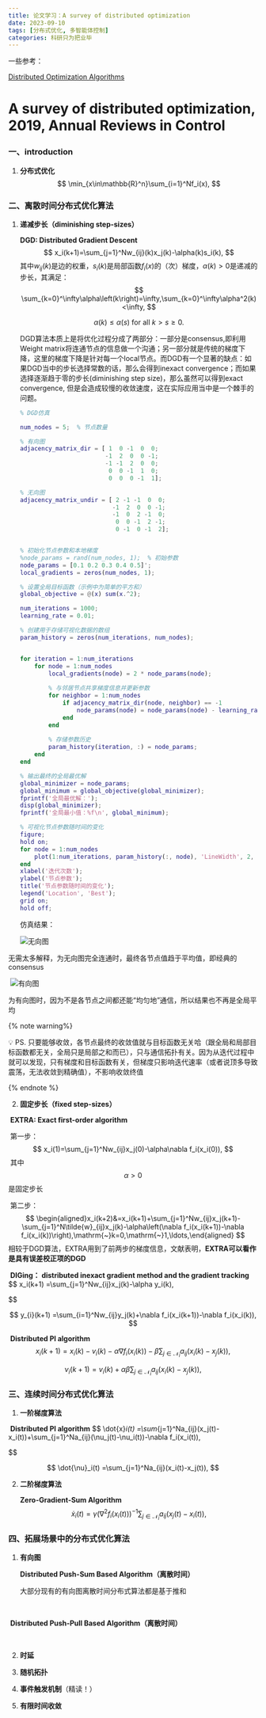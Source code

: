 ```yaml
---
title: 论文学习：A survey of distributed optimization
date: 2023-09-10
tags: [分布式优化, 多智能体控制]
categories: 科研只为把业毕
---
```












一些参考：

[Distributed Optimization Algorithms](https://forshining.github.io/posts/2022/07/blog-post-DistriOptim/)



# A survey of distributed optimization, 2019, Annual Reviews in Control

### 一、introduction

1. **分布式优化**
	$$
	\min_{x\in\mathbb{R}^n}\sum_{i=1}^Nf_i(x),
	$$
	

### 二、离散时间分布式优化算法

1. **递减步长（diminishing step-sizes）**

	**DGD: Distributed Gradient Descent**
	$$
	x_i(k+1)=\sum_{j=1}^Nw_{ij}(k)x_j(k)-\alpha(k)s_i(k),
	$$
	其中$w_{ij}(k)$是边的权重，$s_i(k)$是局部函数$f_i(x)$的（次）梯度，$\alpha(k)>0$是递减的步长，其满足：
	$$
	\sum_{k=0}^\infty\alpha\left(k\right)=\infty,\sum_{k=0}^\infty\alpha^2(k)<\infty,
	$$

	$$
	\alpha\left(k\right)\leq\alpha\left(s\right)\mathrm{~for~all~}k>s\geq0.
	$$

	DGD算法本质上是将优化过程分成了两部分：一部分是consensus,即利用Weight matrix将连通节点的信息做一个沟通；另一部分就是传统的梯度下降，这里的梯度下降是针对每一个local节点。而DGD有一个显著的缺点：如果DGD当中的步长选择常数的话，那么会得到inexact convergence；而如果选择逐渐趋于零的步长(diminishing step size)，那么虽然可以得到exact convergence, 但是会造成较慢的收敛速度，这在实际应用当中是一个棘手的问题。

	```matlab
	% DGD仿真
	
	num_nodes = 5;  % 节点数量
	
	% 有向图
	adjacency_matrix_dir = [ 1  0 -1  0  0;
	                        -1  2  0  0 -1;
	                        -1 -1  2  0  0;
	                         0  0 -1  1  0;
	                         0  0  0 -1  1];  
	
	% 无向图
	adjacency_matrix_undir = [ 2 -1 -1  0  0;
	                          -1  2  0  0 -1;
	                          -1  0  2 -1  0;
	                           0  0 -1  2 -1;
	                           0 -1  0 -1  2];  
	
	
	% 初始化节点参数和本地梯度
	%node_params = rand(num_nodes, 1);  % 初始参数
	node_params = [0.1 0.2 0.3 0.4 0.5]';
	local_gradients = zeros(num_nodes, 1);
	
	% 设置全局目标函数（示例中为简单的平方和）
	global_objective = @(x) sum(x.^2);
	
	num_iterations = 1000;
	learning_rate = 0.01;
	
	% 创建用于存储可视化数据的数组
	param_history = zeros(num_iterations, num_nodes);
	
	
	for iteration = 1:num_iterations
	    for node = 1:num_nodes
	        local_gradients(node) = 2 * node_params(node);
	        
	        % 与邻居节点共享梯度信息并更新参数
	        for neighbor = 1:num_nodes
	            if adjacency_matrix_dir(node, neighbor) == -1
	                node_params(node) = node_params(node) - learning_rate * (node_params(node) - node_params(neighbor));
	            end
	        end
	        
	        % 存储参数历史
	        param_history(iteration, :) = node_params;
	    end
	end
	
	% 输出最终的全局最优解
	global_minimizer = node_params;
	global_minimum = global_objective(global_minimizer);
	fprintf('全局最优解：');
	disp(global_minimizer);
	fprintf('全局最小值：%f\n', global_minimum);
	
	% 可视化节点参数随时间的变化
	figure;
	hold on;
	for node = 1:num_nodes
	    plot(1:num_iterations, param_history(:, node), 'LineWidth', 2, 'DisplayName', sprintf('节点 %d', node));
	end
	xlabel('迭代次数');
	ylabel('节点参数');
	title('节点参数随时间的变化');
	legend('Location', 'Best');
	grid on;
	hold off;
	
	```

	仿真结果：

	![无向图](https://s2.loli.net/2023/09/11/unY1li45ovgDGUR.png)

​		无需太多解释，为无向图完全连通时，最终各节点值趋于平均值，即经典的consensus



​		![有向图](https://s2.loli.net/2023/09/11/ST9zrA3w4no6muy.png)

​		为有向图时，因为不是各节点之间都还能“均匀地”通信，所以结果也不再是全局平均

{% note warning%}

💡 PS. 只要能够收敛，各节点最终的收敛值就与目标函数无关哈（跟全局和局部目标函数都无关，全局只是局部之和而已），只与通信拓扑有关。因为从迭代过程中就可以发现，只有梯度和目标函数有关，但梯度只影响迭代速率（或者说顶多导致震荡，无法收敛到精确值），不影响收敛终值

{% endnote %}



2. **固定步长（fixed step-sizes）**

​	**EXTRA: Exact first-order algorithm**

​	第一步：
$$
x_i(1)=\sum_{j=1}^Nw_{ij}x_j(0)-\alpha\nabla f_i(x_i(0)),
$$
​	其中$$\alpha>0$$是固定步长

​	第二步：
$$
\begin{aligned}x_i(k+2)&=x_i(k+1)+\sum_{j=1}^Nw_{ij}x_j(k+1)-\sum_{j=1}^N\tilde{w}_{ij}x_j(k)-\alpha\left(\nabla f_i(x_i(k+1))-\nabla f_i(x_i(k))\right),\mathrm{~}k=0,\mathrm{~}1,\ldots,\end{aligned}
$$
​	相较于DGD算法，EXTRA用到了前两步的梯度信息，文献表明，**EXTRA可以看作是具有误差校正项的DGD**



​	**DIGing： distributed inexact gradient method and the gradient tracking**
$$
x_i(k+1) =\sum_{j=1}^Nw_{ij}x_j(k)-\alpha y_i(k), 
$$

$$
y_{i}(k+1) =\sum_{i=1}^Nw_{ij}y_j(k)+\nabla f_i(x_i(k+1))-\nabla f_i(x_i(k)), 
$$



​	**Distributed PI algorithm**
$$
x_i(k+1) =x_i(k)-v_i(k)-\alpha\nabla f_i(x_i(k))-\beta\sum_{j\in\mathcal{N}_i}a_{ij}(x_i(k)-x_j(k)), 
$$

$$
\nu_i(k+1) =v_i(k)+\alpha\beta\sum_{j\in\mathcal{N}_i}a_{ij}(x_i(k)-x_j(k)), 
$$



### 三、连续时间分布式优化算法

1. **一阶梯度算法**

​	**Distributed PI algorithm**
$$
\dot{x}_i(t) =\sum_{j=1}^Na_{ij}(x_j(t)-x_i(t))+\sum_{j=1}^Na_{ij}(\nu_j(t)-\nu_i(t))-\nabla f_i(x_i(t)), 
$$

$$
\dot{\nu}_i(t) =\sum_{j=1}^Na_{ij}(x_i(t)-x_j(t)), 
$$

2. **二阶梯度算法**

	**Zero-Gradient-Sum Algorithm**
	$$
	\dot{x}_i(t)=\gamma\left(\nabla^2f_i(x_i(t))\right)^{-1}\sum_{j\in\mathcal{N}_i}a_{ij}(x_j(t)-x_i(t)),
	$$
	

### 四、拓展场景中的分布式优化算法

1. **有向图**

	**Distributed Push-Sum Based Algorithm（离散时间）**

	大部分现有的有向图离散时间分布式算法都是基于推和

​	

​		**Distributed Push-Pull Based Algorithm（离散时间）**

​		

 2.  **时延**

 3.  **随机拓扑**

 4.  **事件触发机制**（精读！）

 5.  **有限时间收敛**

	
